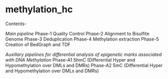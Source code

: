 # methylation_hc
Contents-

*Main pipeline*
Phase-1 Quality Control 
Phase-2 Alignment to Bisulfite Genome
Phase-3 Deduplication
Phase-4 Methylation extraction
Phase-5 Creation of BedGraph and TDF 


*Auxillary pipelines for differential analysis of epigenetic marks associated with DNA Methylation*
Phase-A1 5hmC (Differential Hyper and Hypomethylation over DMLs and DMRs)
Phase-A2 5mC (Differential Hyper and Hypomethylation over DMLs and DMRs)
